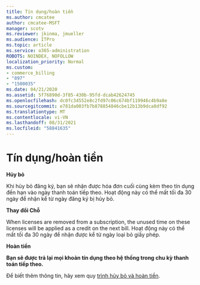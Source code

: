 ```yaml
---
title: Tín dụng/hoàn tiền
ms.author: cmcatee
author: cmcatee-MSFT
manager: scotv
ms.reviewer: jkinma, jmueller
ms.audience: ITPro
ms.topic: article
ms.service: o365-administration
ROBOTS: NOINDEX, NOFOLLOW
localization_priority: Normal
ms.custom:
- commerce_billing
- "897"
- "1500035"
ms.date: 04/21/2020
ms.assetid: 5f76890d-3f85-430b-95fd-dcab42624745
ms.openlocfilehash: dc0fc34552e8c2fd97c06c674bf119946c4b9a8e
ms.sourcegitcommit: e781da003fb7b878854846cbe12b13b9dca8df92
ms.translationtype: MT
ms.contentlocale: vi-VN
ms.lasthandoff: 08/31/2021
ms.locfileid: "58841635"
---
```

# <a name="creditrefund"></a>Tín dụng/hoàn tiền

**Hủy bỏ**
  
Khi hủy bỏ đăng ký, bạn sẽ nhận được hóa đơn cuối cùng kèm theo tín dụng đến hạn vào ngày thanh toán tiếp theo. Hoạt động này có thể mất tối đa 30 ngày để nhận kể từ ngày đăng ký bị hủy bỏ.
  
**Thay đổi Chỗ**
  
When licenses are removed from a subscription, the unused time on these licenses will be applied as a credit on the next bill. Hoạt động này có thể mất tối đa 30 ngày để nhận được kể từ ngày loại bỏ giấy phép.

**Hoàn tiền**

**Bạn sẽ được trả lại mọi khoản tín dụng theo hệ thống trong chu kỳ thanh toán tiếp theo.**

Để biết thêm thông tin, hãy xem quy [trình hủy bỏ và hoàn tiền](https://docs.microsoft.com/microsoft-365/commerce/subscriptions/cancel-your-subscription). 
